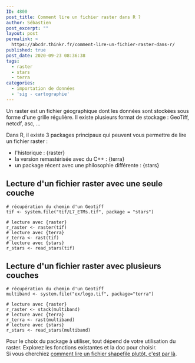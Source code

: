 ```yaml
---
ID: 4800
post_title: Comment lire un fichier raster dans R ?
author: Sébastien
post_excerpt: ""
layout: post
permalink: >
  https://abcdr.thinkr.fr/comment-lire-un-fichier-raster-dans-r/
published: true
post_date: 2020-09-23 08:36:38
tags:
  - raster
  - stars
  - terra
categories:
  - importation de données
  - 'sig - cartographie'
---
```

<!-- wp:tadv/classic-paragraph -->
<p>Un raster est un fichier géographique dont les données sont stockées sous forme d'une grille régulière. Il existe plusieurs format de stockage : GeoTiff, netcdf, asc, ...&nbsp;</p>
<p>Dans R, il existe 3 packages principaux qui peuvent vous permettre de lire un fichier raster :</p>
<ul>
<li>l'historique : {raster}</li>
<li>la version remastérisée avec du C++ : {terra}</li>
<li>un package récent avec une philosophie différente : {stars}</li>
</ul>
<h2>Lecture d'un fichier raster avec une seule couche</h2>
<p><code># récupération du chemin d'un Geotiff<br>tif &lt;- system.file("tif/L7_ETMs.tif", package = "stars")</code></p>
<p><code># lecture avec {raster}<br>r_raster &lt;- raster(tif)<br># lecture avec {terra}<br>r_terra &lt;- rast(tif)<br># lecture avec {stars}<br>r_stars &lt;- read_stars(tif)</code></p>
<h2>Lecture d'un fichier raster avec plusieurs couches</h2>
<p><code># récupération du chemin d'un Geotiff<br>multiband &lt;- system.file("ex/logo.tif", package="terra")<br></code></p>
<p><code># lecture avec {raster}<br>r_raster &lt;- stack(multiband)<br># lecture avec {terra}<br>r_terra &lt;- rast(multiband)<br># lecture avec {stars}<br>r_stars &lt;- read_stars(multiband)</code></p>
<p>Pour le choix du package à utiliser, tout dépend de votre utilisation du raster. Explorez les fonctions existantes et la doc pour choisir.<br>Si vous cherchiez <a href="https://abcdr.thinkr.fr/comment-lire-un-fichier-shp-shapefile-avec-sf-dans-r/">comment lire un fichier shapefile plutôt, c'est par là</a>.</p>
<p>&nbsp;</p>
<!-- /wp:tadv/classic-paragraph -->
